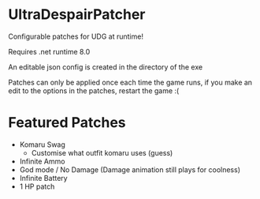 # UltraDespairPatcher
Configurable patches for UDG at runtime!

Requires .net runtime 8.0

An editable json config is created in the directory of the exe

Patches can only be applied once each time the game runs, if you make an edit to the options in the patches, restart the game :(

# Featured Patches
+ Komaru Swag
  + Customise what outfit komaru uses (guess)
+ Infinite Ammo
+ God mode / No Damage (Damage animation still plays for coolness)
+ Infinite Battery
+ 1 HP patch
